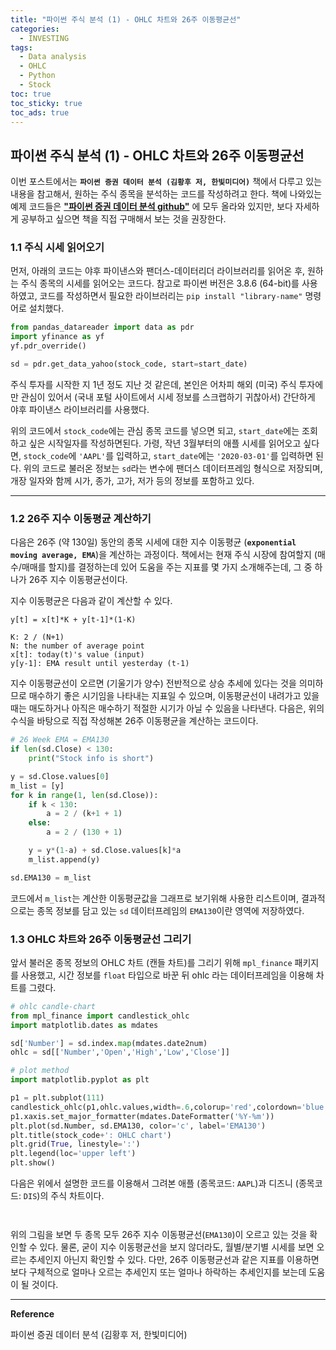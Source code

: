 ```yaml
---
title: "파이썬 주식 분석 (1) - OHLC 차트와 26주 이동평균선"
categories:
  - INVESTING
tags:
  - Data analysis
  - OHLC
  - Python
  - Stock
toc: true
toc_sticky: true
toc_ads: true
---
```


## 파이썬 주식 분석 (1) - OHLC 차트와 26주 이동평균선

이번 포스트에서는 **`파이썬 증권 데이터 분석 (김황후 저, 한빛미디어)`** 책에서 다루고 있는 내용을 참고해서, 원하는 주식 종목을 분석하는 코드를 작성하려고 한다. 책에 나와있는 예제 코드들은 **["파이썬 증권 데이터 분석 github"](https://github.com/INVESTAR/StockAnalysisInPython)** 에 모두 올라와 있지만, 보다 자세하게 공부하고 싶으면 책을 직접 구매해서 보는 것을 권장한다.

### 1.1 주식 시세 읽어오기

먼저, 아래의 코드는 야후 파이낸스와 팬더스-데이터리더 라이브러리를 읽어온 후, 원하는 주식 종목의 시세를 읽어오는 코드다. 참고로 파이썬 버전은 3.8.6 (64-bit)를 사용하였고, 코드를 작성하면서 필요한 라이브러리는 `pip install "library-name"` 명령어로 설치했다.

```python
from pandas_datareader import data as pdr
import yfinance as yf
yf.pdr_override()

sd = pdr.get_data_yahoo(stock_code, start=start_date)
```

주식 투자를 시작한 지 1년 정도 지난 것 같은데, 본인은 어차피 해외 (미국) 주식 투자에만 관심이 있어서 (국내 포털 사이트에서 시세 정보를 스크랩하기 귀찮아서) 간단하게 야후 파이낸스 라이브러리를 사용했다.

위의 코드에서 `stock_code`에는 관심 종목 코드를 넣으면 되고, `start_date`에는 조회하고 싶은 시작일자를 작성하면된다. 가령, 작년 3월부터의 애플 시세를 읽어오고 싶다면, `stock_code`에 `'AAPL'`를 입력하고, `start_date`에는 `'2020-03-01'`를 입력하면 된다. 위의 코드로 불러온 정보는 `sd`라는 변수에 팬더스 데이터프레임 형식으로 저장되며, 개장 일자와 함께 시가, 종가, 고가, 저가 등의 정보를 포함하고 있다.

---

### 1.2 26주 지수 이동평균 계산하기

다음은 26주 (약 130일) 동안의 종목 시세에 대한 지수 이동평균 (**`exponential moving average, EMA`**)을 계산하는 과정이다. 책에서는 현재 주식 시장에 참여할지 (매수/매매를 할지)를 결정하는데 있어 도움을 주는 지표를 몇 가지 소개해주는데, 그 중 하나가 26주 지수 이동평균선이다.

지수 이동평균은 다음과 같이 계산할 수 있다.
```
y[t] = x[t]*K + y[t-1]*(1-K)

K: 2 / (N+1)
N: the number of average point
x[t]: today(t)'s value (input)
y[y-1]: EMA result until yesterday (t-1)
```

지수 이동평균선이 오르면 (기울기가 양수) 전반적으로 상승 추세에 있다는 것을 의미하므로 매수하기 좋은 시기임을 나타내는 지표일 수 있으며, 이동평균선이 내려가고 있을 때는 매도하거나 아직은 매수하기 적절한 시기가 아닐 수 있음을 나타낸다.  다음은, 위의 수식을 바탕으로 직접 작성해본 26주 이동평균을 계산하는 코드이다.

```python
# 26 Week EMA = EMA130
if len(sd.Close) < 130:
    print("Stock info is short")

y = sd.Close.values[0]
m_list = [y]
for k in range(1, len(sd.Close)):
    if k < 130:
        a = 2 / (k+1 + 1)
    else:
        a = 2 / (130 + 1)

    y = y*(1-a) + sd.Close.values[k]*a
    m_list.append(y)

sd.EMA130 = m_list
```

코드에서 `m_list`는 계산한 이동평균값을 그래프로 보기위해 사용한 리스트이며, 결과적으로는 종목 정보를 담고 있는 `sd` 데이터프레임의 `EMA130`이란 영역에 저장하였다.


### 1.3 OHLC 차트와 26주 이동평균선 그리기

앞서 불러온 종목 정보의 OHLC 차트 (캔들 차트)를 그리기 위해 `mpl_finance` 패키지를 사용했고, 시간 정보를 `float` 타입으로 바꾼 뒤 ohlc 라는 데이터프레임을 이용해 차트를 그렸다.

```python
# ohlc candle-chart
from mpl_finance import candlestick_ohlc
import matplotlib.dates as mdates

sd['Number'] = sd.index.map(mdates.date2num)
ohlc = sd[['Number','Open','High','Low','Close']] 

# plot method
import matplotlib.pyplot as plt

p1 = plt.subplot(111)
candlestick_ohlc(p1,ohlc.values,width=.6,colorup='red',colordown='blue')
p1.xaxis.set_major_formatter(mdates.DateFormatter('%Y-%m'))
plt.plot(sd.Number, sd.EMA130, color='c', label='EMA130')
plt.title(stock_code+': OHLC chart')
plt.grid(True, linestyle=':')
plt.legend(loc='upper left')
plt.show()
```

다음은 위에서 설명한 코드를 이용해서 그려본 애플 (종목코드: `AAPL`)과 디즈니 (종목코드: `DIS`)의 주식 차트이다.

<figure style="width: 100%">
  <img src="{{ site.url }}{{ site.baseurl }}/assets/images/python-stock1.png" alt="">
</figure>

<figure style="width: 100%">
  <img src="{{ site.url }}{{ site.baseurl }}/assets/images/python-stock2.png" alt="">
</figure>

위의 그림을 보면 두 종목 모두 26주 지수 이동평균선(`EMA130`)이 오르고 있는 것을 확인할 수 있다. 물론, 굳이 지수 이동평균선을 보지 않더라도, 월별/분기별 시세를 보면 오르는 추세인지 아닌지 확인할 수 있다. 다만, 26주 이동평균선과 같은 지표를 이용하면 보다 구체적으로 얼마나 오르는 추세인지 또는 얼마나 하락하는 추세인지를 보는데 도움이 될 것이다.

---

**Reference**

파이썬 증권 데이터 분석 (김황후 저, 한빛미디어)